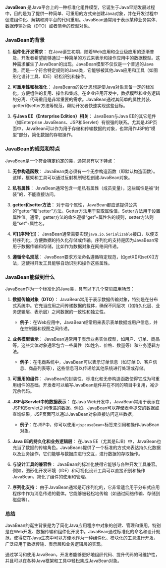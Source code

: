 **JavaBean** 是Java平台上的一种标准化组件模型，它诞生于Java早期发展过程中，目的是为了提供一种简单、可重用的方式来创建Java对象，并在开发过程中促进组件化、解耦和跨平台的代码重用。JavaBean通常用于表示某种业务实体、数据传输对象（DTO）或者简单的模型对象。

### **JavaBean的背景**

1. **组件化开发需求**： 在Java诞生初期，随着Web应用和企业级应用的逐渐普及，开发者希望能够通过一种简单的方式来表示和操作应用中的数据模型。这种需求催生了JavaBean的出现。JavaBean模型不仅仅是一个普通的Java类，而是一个符合特定规则的Java类，它能够被其他Java应用和工具（如图形化设计工具、IDE）轻松识别和操作。
    
2. **可重用性和标准化**： JavaBeans的设计思想是使Java对象具备一定的标准化，方便组件的复用、操作和集成。在企业应用开发中，数据模型和业务逻辑的分离、代码重用是非常重要的需求。JavaBean通过其简单的属性封装、getter和setter方法等规范，帮助开发者快速实现这些目标。
    
3. **与Java EE（Enterprise Edition）相关**： JavaBean与Java EE的其它组件（如Enterprise JavaBeans、JSP和Servlet）有很强的联系。尤其是JSP页面中，JavaBean可以作为用于存储和传输数据的对象，也常用作JSP的“模型”部分，简化数据的存取操作。
    

### **JavaBean的规范和特点**

JavaBean是一个符合特定约定的类，通常具有以下特点：

1. **无参构造函数**： JavaBean类必须有一个无参构造函数（即默认构造函数）。这样，框架和工具可以通过反射机制轻松创建JavaBean对象。
    
2. **私有属性**： JavaBean通常包含一组私有属性（成员变量），这些属性是被“封装”的，不能直接访问。
    
3. **getter和setter方法**： 对于每个属性，JavaBean都应该提供公共的“getter”和“setter”方法。Getter方法用于获取属性值，Setter方法用于设置属性值。通常，getter方法的命名遵循“get”+属性名的规则，setter方法则是“set”+属性名。
    
4. **可[[序列化]]**： JavaBean通常需要实现`java.io.Serializable`接口，以便支持序列化，方便数据的持久化存储或传输。序列化的支持是因为JavaBean常用于数据传输和存储，比如作为数据对象在网络间传递。
    
5. **遵循命名规范**： JavaBean要求方法命名遵循特定规范，如getX()和setX()方法，这使得开发工具能够自动识别和操作这些属性。
    

### **JavaBean能做到什么**

JavaBean作为一个标准化的Java类，具有以下几个常见应用场景：

1. **数据传输对象（DTO）**： JavaBean常用于表示数据传输对象，特别是在分布式系统中。它充当应用之间传递数据的载体，确保不同层次（如持久化层、业务逻辑层、表示层）之间数据的一致性和独立性。
    
    - **例子**：在Web应用中，JavaBean经常用来表示表单数据或用户信息，并在控制器和视图之间传递。
2. **业务模型表示**： JavaBean通常用于表示业务实体模型，如用户、订单、商品等。这些实体对象通常包含一些属性（如姓名、价格、数量等）和业务逻辑方法。
    
    - **例子**：在电商系统中，JavaBean可以表示订单信息（如订单ID、客户信息、商品列表等），这些信息可以传递给其他系统进行处理或存储。
3. **可重用的组件**： JavaBean的封装性、标准化和无参构造函数使得它成为可重用组件的基础。开发者可以编写JavaBean组件并在不同的项目中复用，减少冗余代码。
    
4. **JSP与Servlet中的数据表示**： 在Java Web开发中，JavaBean常用于表示在JSP和Servlet之间传递的数据。例如，JavaBean可以存储表单提交的数据或查询结果，JSP页面可以通过JavaBean对象直接访问这些数据。
    
    - **例子**：在JSP中，你可以使用`<jsp:useBean>`标签来引用和操作JavaBean对象。
5. **Java EE的持久化和业务逻辑层**： 在Java EE（尤其是EJB）中，JavaBean也充当了数据的传输角色。JavaBeans提供了一个标准的方式来表达持久化数据以及业务操作，它们能够与数据库进行交互，进行数据的存取操作。
    
6. **与设计工具的兼容性**： JavaBean的标准化使得它能够与各种开发工具兼容。例如，图形化开发环境（IDE）和可视化设计工具可以直接识别和操作JavaBean，简化了组件的使用和管理。
    
7. **序列化支持**： 由于JavaBean通常是可序列化的，它非常适合用于分布式应用程序中作为消息传递的载体。它能够被轻松地传输（如通过网络传输、存储到磁盘等）。
    

### **总结**

JavaBean的诞生背景是为了简化Java应用程序中对象的创建、管理和重用，特别是在Web开发、数据传输和组件化开发中。JavaBean通过标准化的命名和设计规范，使得它在Java生态中可以方便地作为一种组件化、模块化的工具进行开发，广泛应用于数据传输、表示层和业务逻辑层的实现。

通过学习和使用JavaBean，开发者能够更好地组织代码、提升代码的可维护性，并且可以在各种Java框架和工具中轻松集成JavaBean对象。